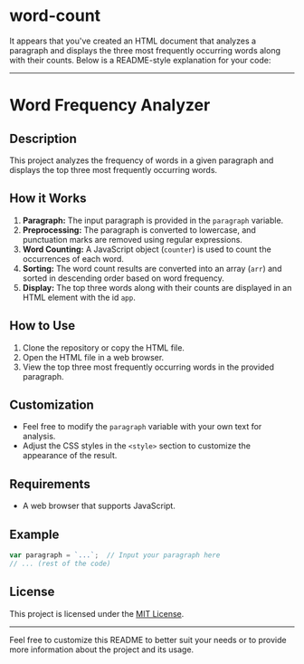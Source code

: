 # word-count
It appears that you've created an HTML document that analyzes a paragraph and displays the three most frequently occurring words along with their counts. Below is a README-style explanation for your code:

---

# Word Frequency Analyzer

## Description

This project analyzes the frequency of words in a given paragraph and displays the top three most frequently occurring words.

## How it Works

1. **Paragraph:** The input paragraph is provided in the `paragraph` variable.
2. **Preprocessing:** The paragraph is converted to lowercase, and punctuation marks are removed using regular expressions.
3. **Word Counting:** A JavaScript object (`counter`) is used to count the occurrences of each word.
4. **Sorting:** The word count results are converted into an array (`arr`) and sorted in descending order based on word frequency.
5. **Display:** The top three words along with their counts are displayed in an HTML element with the id `app`.

## How to Use

1. Clone the repository or copy the HTML file.
2. Open the HTML file in a web browser.
3. View the top three most frequently occurring words in the provided paragraph.

## Customization

- Feel free to modify the `paragraph` variable with your own text for analysis.
- Adjust the CSS styles in the `<style>` section to customize the appearance of the result.

## Requirements

- A web browser that supports JavaScript.

## Example

```javascript
var paragraph = `...`;  // Input your paragraph here
// ... (rest of the code)
```

## License

This project is licensed under the [MIT License](LICENSE).

---

Feel free to customize this README to better suit your needs or to provide more information about the project and its usage.
